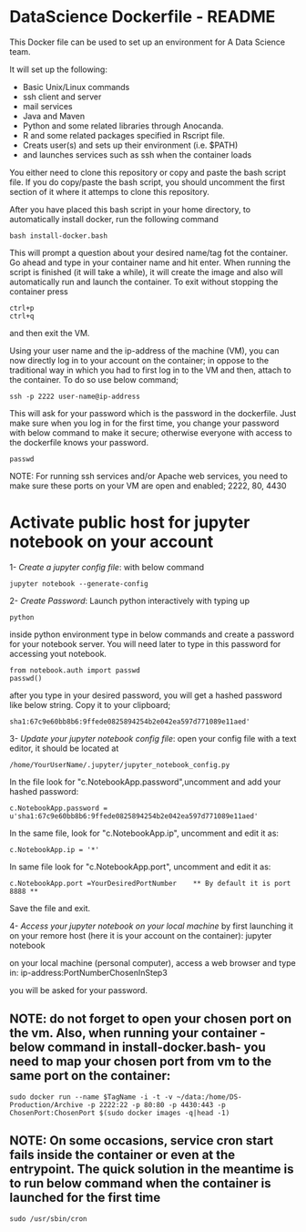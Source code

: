 # DataScience Dockerfile - README

This Docker file can be used to set up an environment for A Data Science team.

It will set up the following:

* Basic Unix/Linux commands
* ssh client and server
* mail services
* Java and Maven
* Python and some related libraries through Anocanda.
* R and some related packages specified in Rscript file.
* Creats user(s) and sets up their environment (i.e. $PATH)
* and launches services such as ssh when the container loads


You either need to clone this repository or copy and paste the bash script file. If you do copy/paste the bash script, you should uncomment the first section of it where it attemps to clone this repository.

After you have placed this bash script in your home directory, to automatically install docker, run the following command

	bash install-docker.bash 

This will prompt a question about your desired name/tag fot the container. Go ahead and type in your container name and hit enter.
When running the script is finished (it will take a while), it will create the image and also will automatically run and launch the container. To exit without stopping the container press

	ctrl+p
	ctrl+q
and then exit the VM.

Using your user name and the ip-address of the machine (VM), you can now directly log in to your account on the container; in oppose to the traditional way in which you had to first log in to the VM and then, attach to the container.  To do so use below command;

	ssh -p 2222 user-name@ip-address

This will ask for your password which is the password in the dockerfile. Just make sure when you log in for the first time, you change your password with below command to make it secure; otherwise everyone with access to the dockerfile knows your password.
	
	passwd
	
NOTE: For running ssh services and/or Apache web services, you need to make sure these ports on your VM are open and enabled; 2222, 80, 4430



# Activate public host for jupyter notebook on your account
1- *Create a jupyter config file*: with below command

	jupyter notebook --generate-config

2- *Create Password*: Launch python interactively with typing up 

	python

inside python environment type in below commands and create a password for your notebook server. You will need later to type in this password for accessing yout notebook.

	from notebook.auth import passwd
	passwd()

after you type in your desired password, you will get a hashed password like below string. Copy it to your clipboard;

	sha1:67c9e60bb8b6:9ffede0825894254b2e042ea597d771089e11aed'

3- *Update your jupyter notebook config file*: open your config file with a text editor, it should be located at

	/home/YourUserName/.jupyter/jupyter_notebook_config.py

In the file look for "c.NotebookApp.password",uncomment and add your hashed password:

	c.NotebookApp.password = u'sha1:67c9e60bb8b6:9ffede0825894254b2e042ea597d771089e11aed'

In the same file, look for "c.NotebookApp.ip", uncomment and edit it as:

	c.NotebookApp.ip = '*'

In same file look for "c.NotebookApp.port", uncomment and edit it as:

	c.NotebookApp.port =YourDesiredPortNumber    ** By default it is port 8888 **

Save the file and exit.


4- *Access your jupyter notebook on your local machine* by first launching it on your remore host (here it is your account on the container):
	jupyter notebook

on your local machine (personal computer), access a web browser and type in:
	ip-address:PortNumberChosenInStep3

you will be asked for your password.

## NOTE: do not forget to open your chosen port on the vm. Also, when running your container -below command in install-docker.bash- you need to map your chosen port from vm to the same port on the container: 
	sudo docker run --name $TagName -i -t -v ~/data:/home/DS-Production/Archive -p 2222:22 -p 80:80 -p 4430:443 -p ChosenPort:ChosenPort $(sudo docker images -q|head -1)

## NOTE: On some occasions, service cron start fails inside the container or even at the entrypoint. The quick solution in the meantime is to run below command when the container is launched for the first time
	sudo /usr/sbin/cron 
	
